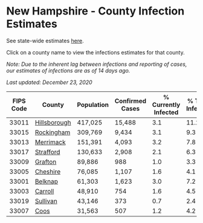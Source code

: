 # New Hampshire - County Infection Estimates

See state-wide estimates [here](/infections/us-nh).

Click on a county name to view the infections estimates for that county.

*Note: Due to the inherent lag between infections and reporting of cases, our estimates of infections are as of 14 days ago.*

*Last updated: December 23, 2020*

|   FIPS Code |                       County |   Population |   Confirmed Cases |   % Currently Infected |   % Total Infected |
|-------------|------------------------------|--------------|-------------------|------------------------|--------------------|
|       33011 | [Hillsborough](hillsborough) |      417,025 |            15,488 |                    3.1 |               11.2 |
|       33015 |     [Rockingham](rockingham) |      309,769 |             9,434 |                    3.1 |                9.3 |
|       33013 |       [Merrimack](merrimack) |      151,391 |             4,093 |                    3.2 |                7.8 |
|       33017 |       [Strafford](strafford) |      130,633 |             2,908 |                    2.1 |                6.3 |
|       33009 |           [Grafton](grafton) |       89,886 |               988 |                    1.0 |                3.3 |
|       33005 |         [Cheshire](cheshire) |       76,085 |             1,107 |                    1.6 |                4.1 |
|       33001 |           [Belknap](belknap) |       61,303 |             1,623 |                    3.0 |                7.2 |
|       33003 |           [Carroll](carroll) |       48,910 |               754 |                    1.6 |                4.5 |
|       33019 |         [Sullivan](sullivan) |       43,146 |               373 |                    0.7 |                2.4 |
|       33007 |                 [Coos](coos) |       31,563 |               507 |                    1.2 |                4.2 |